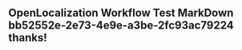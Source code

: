 <properties
ms.topic="hero-topic1"
ms.test1="hero-topic"
ms.test2="test"/>

## OpenLocalization Workflow Test MarkDown bb52552e-2e73-4e9e-a3be-2fc93ac79224 thanks!
